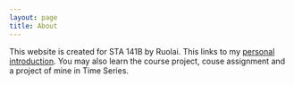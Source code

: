 ```yaml
---
layout: page
title: About
---
```

This website is created for STA 141B by Ruolai. This links to my [personal introduction](https://wurl2013.github.io/STA141Btest/journal/About-Me.html). You may also learn the course project, couse assignment and a project of mine in Time Series. 

